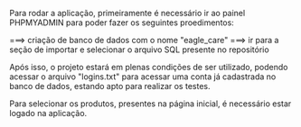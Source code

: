 Para rodar a aplicação, primeiramente é necessário ir ao painel PHPMYADMIN para poder fazer os seguintes proedimentos:

===> criação de banco de dados com o nome "eagle_care"
===> ir para a seção de importar e selecionar o arquivo SQL presente no repositório

Após isso, o projeto estará em plenas condições de ser utilizado, podendo acessar o arquivo "logins.txt" para acessar uma conta já cadastrada no banco de dados, estando apto para realizar os testes.

Para selecionar os produtos, presentes na página inicial, é necessário estar logado na aplicação.